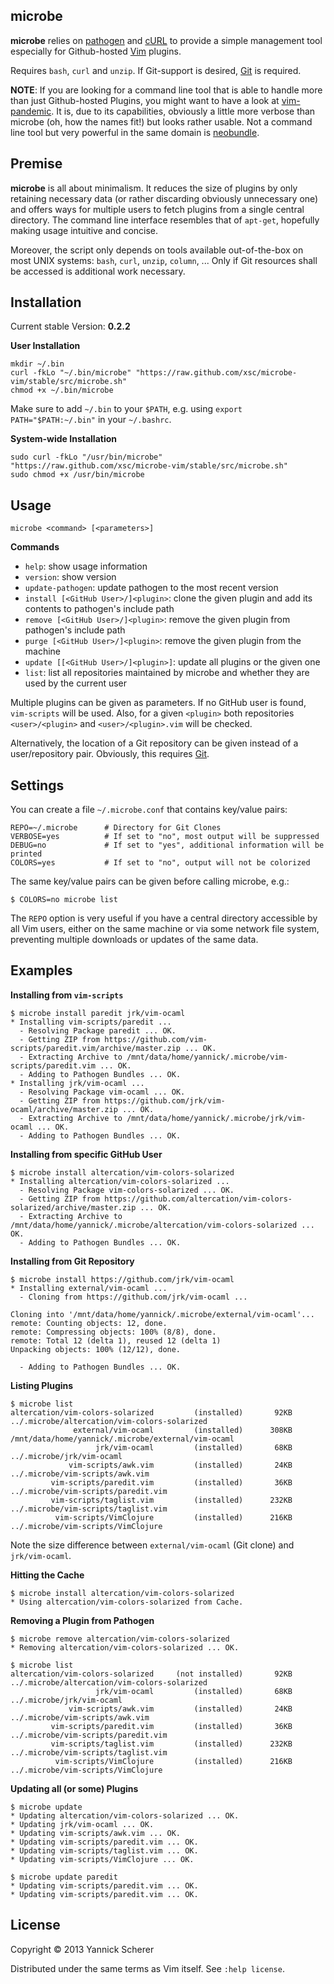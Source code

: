## microbe

__microbe__ relies on [pathogen](https://github.com/tpope/vim-pathogen) and [cURL](http://curl.haxx.se/) 
to provide a simple management tool especially for Github-hosted [Vim](http://www.vim.org) plugins.

Requires `bash`, `curl` and `unzip`. If Git-support is desired, [Git](http://git-scm.com) is required.

__NOTE__: If you are looking for a command line tool that is able to handle more than just Github-hosted
Plugins, you might want to have a look at [vim-pandemic](https://github.com/jwcxz/vim-pandemic). It is,
due to its capabilities, obviously a little more verbose than microbe (oh, how the names fit!) but looks 
rather usable. Not a command line tool but very powerful in the same domain is 
[neobundle](https://github.com/Shougo/neobundle.vim).

## Premise

__microbe__  is all about minimalism. It reduces the size of plugins by only retaining necessary 
data (or rather discarding obviously unnecessary one) and offers ways for multiple users to
fetch plugins from a single central directory. The command line interface resembles that of `apt-get`,
hopefully making usage intuitive and concise.

Moreover, the script only depends on tools available out-of-the-box on most UNIX systems: `bash`,
`curl`, `unzip`, `column`, ... Only if Git resources shall be accessed is additional work necessary.

## Installation

Current stable Version: __0.2.2__

__User Installation__

```
mkdir ~/.bin
curl -fkLo "~/.bin/microbe" "https://raw.github.com/xsc/microbe-vim/stable/src/microbe.sh" 
chmod +x ~/.bin/microbe
```

Make sure to add `~/.bin` to your `$PATH`, e.g. using `export PATH="$PATH:~/.bin"` in your
`~/.bashrc`.

__System-wide Installation__

```
sudo curl -fkLo "/usr/bin/microbe" "https://raw.github.com/xsc/microbe-vim/stable/src/microbe.sh" 
sudo chmod +x /usr/bin/microbe
```

## Usage

```
microbe <command> [<parameters>]
```

__Commands__

- `help`: show usage information
- `version`: show version
- `update-pathogen`: update pathogen to the most recent version
- `install [<GitHub User>/]<plugin>`: clone the given plugin and add its contents to pathogen's include path
- `remove [<GitHub User>/]<plugin>`: remove the given plugin from pathogen's include path
- `purge [<GitHub User>/]<plugin>`: remove the given plugin from the machine
- `update [[<GitHub User>/]<plugin>]`: update all plugins or the given one
- `list`: list all repositories maintained by microbe and whether they are used by the current user

Multiple plugins can be given as parameters. If no GitHub user is found, `vim-scripts` will be used. 
Also, for a given `<plugin>` both repositories `<user>/<plugin>` and `<user>/<plugin>.vim` will be checked. 

Alternatively, the location of a Git repository can be given instead of a user/repository pair. Obviously, this
requires [Git](http://git-scm.com).

## Settings

You can create a file `~/.microbe.conf` that contains key/value pairs:

```
REPO=~/.microbe      # Directory for Git Clones
VERBOSE=yes          # If set to "no", most output will be suppressed
DEBUG=no             # If set to "yes", additional information will be printed
COLORS=yes           # If set to "no", output will not be colorized
```

The same key/value pairs can be given before calling microbe, e.g.:

```
$ COLORS=no microbe list
```

The `REPO` option is very useful if you have a central directory accessible by all
Vim users, either on the same machine or via some network file system, preventing
multiple downloads or updates of the same data. 

## Examples

__Installing from `vim-scripts`__

```
$ microbe install paredit jrk/vim-ocaml
* Installing vim-scripts/paredit ...
  - Resolving Package paredit ... OK.
  - Getting ZIP from https://github.com/vim-scripts/paredit.vim/archive/master.zip ... OK.
  - Extracting Archive to /mnt/data/home/yannick/.microbe/vim-scripts/paredit.vim ... OK.
  - Adding to Pathogen Bundles ... OK.
* Installing jrk/vim-ocaml ...
  - Resolving Package vim-ocaml ... OK.
  - Getting ZIP from https://github.com/jrk/vim-ocaml/archive/master.zip ... OK.
  - Extracting Archive to /mnt/data/home/yannick/.microbe/jrk/vim-ocaml ... OK.
  - Adding to Pathogen Bundles ... OK.
```

__Installing from specific GitHub User__

```
$ microbe install altercation/vim-colors-solarized
* Installing altercation/vim-colors-solarized ...
  - Resolving Package vim-colors-solarized ... OK.
  - Getting ZIP from https://github.com/altercation/vim-colors-solarized/archive/master.zip ... OK.
  - Extracting Archive to /mnt/data/home/yannick/.microbe/altercation/vim-colors-solarized ... OK.
  - Adding to Pathogen Bundles ... OK.
```

__Installing from Git Repository__

```
$ microbe install https://github.com/jrk/vim-ocaml
* Installing external/vim-ocaml ...
  - Cloning from https://github.com/jrk/vim-ocaml ...

Cloning into '/mnt/data/home/yannick/.microbe/external/vim-ocaml'...
remote: Counting objects: 12, done.
remote: Compressing objects: 100% (8/8), done.
remote: Total 12 (delta 1), reused 12 (delta 1)
Unpacking objects: 100% (12/12), done.

  - Adding to Pathogen Bundles ... OK.
```

__Listing Plugins__

```
$ microbe list
altercation/vim-colors-solarized         (installed)       92KB    ../.microbe/altercation/vim-colors-solarized
              external/vim-ocaml         (installed)      308KB    /mnt/data/home/yannick/.microbe/external/vim-ocaml
                   jrk/vim-ocaml         (installed)       68KB    ../.microbe/jrk/vim-ocaml
             vim-scripts/awk.vim         (installed)       24KB    ../.microbe/vim-scripts/awk.vim
         vim-scripts/paredit.vim         (installed)       36KB    ../.microbe/vim-scripts/paredit.vim
         vim-scripts/taglist.vim         (installed)      232KB    ../.microbe/vim-scripts/taglist.vim
          vim-scripts/VimClojure         (installed)      216KB    ../.microbe/vim-scripts/VimClojure
```

Note the size difference between `external/vim-ocaml` (Git clone) and `jrk/vim-ocaml`.

__Hitting the Cache__

```
$ microbe install altercation/vim-colors-solarized
* Using altercation/vim-colors-solarized from Cache.
```

__Removing a Plugin from Pathogen__

```
$ microbe remove altercation/vim-colors-solarized
* Removing altercation/vim-colors-solarized ... OK.

$ microbe list
altercation/vim-colors-solarized     (not installed)       92KB    ../.microbe/altercation/vim-colors-solarized
                   jrk/vim-ocaml         (installed)       68KB    ../.microbe/jrk/vim-ocaml
             vim-scripts/awk.vim         (installed)       24KB    ../.microbe/vim-scripts/awk.vim
         vim-scripts/paredit.vim         (installed)       36KB    ../.microbe/vim-scripts/paredit.vim
         vim-scripts/taglist.vim         (installed)      232KB    ../.microbe/vim-scripts/taglist.vim
          vim-scripts/VimClojure         (installed)      216KB    ../.microbe/vim-scripts/VimClojure
```

__Updating all (or some) Plugins__

```
$ microbe update
* Updating altercation/vim-colors-solarized ... OK.
* Updating jrk/vim-ocaml ... OK.
* Updating vim-scripts/awk.vim ... OK.
* Updating vim-scripts/paredit.vim ... OK.
* Updating vim-scripts/taglist.vim ... OK.
* Updating vim-scripts/VimClojure ... OK.

$ microbe update paredit
* Updating vim-scripts/paredit.vim ... OK.
* Updating vim-scripts/paredit.vim ... OK.
```

## License

Copyright &copy; 2013 Yannick Scherer

Distributed under the same terms as Vim itself. See `:help license`.
